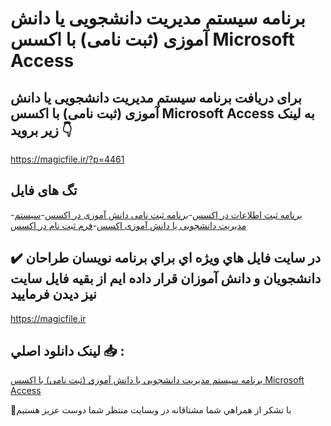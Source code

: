 # برنامه سیستم مدیریت دانشجویی یا دانش آموزی (ثبت نامی) با اکسس Microsoft Access

## برای دریافت برنامه سیستم مدیریت دانشجویی یا دانش آموزی (ثبت نامی) با اکسس Microsoft Access به لینک زیر بروید 👇

https://magicfile.ir/?p=4461

## تگ های فایل

-[برنامه ثبت اطلاعات در اکسس](https://magicfile.ir/product/%d8%b3%db%8c%d8%b3%d8%aa%d9%85-%d9%85%d8%af%db%8c%d8%b1%db%8c%d8%aa-%d8%af%d8%a7%d9%86%d8%b4%d8%ac%d9%88%db%8c%db%8c-%db%8c%d8%a7-%d8%af%d8%a7%d9%86%d8%b4-%d8%a2%d9%85%d9%88%d8%b2%db%8c-%d8%ab%d8%a8%d8%aa-%d9%86%d8%a7%d9%85%db%8c-%d8%a8%d8%a7-%d8%a7%da%a9%d8%b3%d8%b3/)-[برنامه ثبت نامی دانش آموزی در اکسس](https://magicfile.ir/product/%d8%b3%db%8c%d8%b3%d8%aa%d9%85-%d9%85%d8%af%db%8c%d8%b1%db%8c%d8%aa-%d8%af%d8%a7%d9%86%d8%b4%d8%ac%d9%88%db%8c%db%8c-%db%8c%d8%a7-%d8%af%d8%a7%d9%86%d8%b4-%d8%a2%d9%85%d9%88%d8%b2%db%8c-%d8%ab%d8%a8%d8%aa-%d9%86%d8%a7%d9%85%db%8c-%d8%a8%d8%a7-%d8%a7%da%a9%d8%b3%d8%b3/)-[سیستم مدیریت دانشجویی یا دانش آموزی اکسس](https://magicfile.ir/product/%d8%b3%db%8c%d8%b3%d8%aa%d9%85-%d9%85%d8%af%db%8c%d8%b1%db%8c%d8%aa-%d8%af%d8%a7%d9%86%d8%b4%d8%ac%d9%88%db%8c%db%8c-%db%8c%d8%a7-%d8%af%d8%a7%d9%86%d8%b4-%d8%a2%d9%85%d9%88%d8%b2%db%8c-%d8%ab%d8%a8%d8%aa-%d9%86%d8%a7%d9%85%db%8c-%d8%a8%d8%a7-%d8%a7%da%a9%d8%b3%d8%b3/)-[فرم ثبت نام در اکسس](https://magicfile.ir/product/%d8%b3%db%8c%d8%b3%d8%aa%d9%85-%d9%85%d8%af%db%8c%d8%b1%db%8c%d8%aa-%d8%af%d8%a7%d9%86%d8%b4%d8%ac%d9%88%db%8c%db%8c-%db%8c%d8%a7-%d8%af%d8%a7%d9%86%d8%b4-%d8%a2%d9%85%d9%88%d8%b2%db%8c-%d8%ab%d8%a8%d8%aa-%d9%86%d8%a7%d9%85%db%8c-%d8%a8%d8%a7-%d8%a7%da%a9%d8%b3%d8%b3/)

## ✔️ در سايت فايل هاي ويژه اي براي برنامه نويسان طراحان دانشجويان و دانش آموزان قرار داده ايم از بقيه فايل سايت نيز ديدن فرماييد

https://magicfile.ir


## لينک دانلود اصلي 📥 :

[برنامه سیستم مدیریت دانشجویی یا دانش آموزی (ثبت نامی) با اکسس Microsoft Access](https://magicfile.ir/product/%d8%b3%db%8c%d8%b3%d8%aa%d9%85-%d9%85%d8%af%db%8c%d8%b1%db%8c%d8%aa-%d8%af%d8%a7%d9%86%d8%b4%d8%ac%d9%88%db%8c%db%8c-%db%8c%d8%a7-%d8%af%d8%a7%d9%86%d8%b4-%d8%a2%d9%85%d9%88%d8%b2%db%8c-%d8%ab%d8%a8%d8%aa-%d9%86%d8%a7%d9%85%db%8c-%d8%a8%d8%a7-%d8%a7%da%a9%d8%b3%d8%b3/) 


🙏با تشکر از همراهي شما مشتاقانه در وبسایت منتظر شما دوست عزیز هستیم

